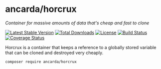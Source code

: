 # ancarda/horcrux

_Container for massive amounts of data that's cheap and fast to clone_

[![Latest Stable Version](https://poser.pugx.org/ancarda/horcrux/v/stable)](https://packagist.org/packages/ancarda/horcrux)
[![Total Downloads](https://poser.pugx.org/ancarda/horcrux/downloads)](https://packagist.org/packages/ancarda/horcrux)
[![License](https://poser.pugx.org/ancarda/horcrux/license)](https://choosealicense.com/licenses/mit/)
[![Build Status](https://travis-ci.com/ancarda/horcrux.svg?branch=master)](https://travis-ci.com/ancarda/horcrux)
[![Coverage Status](https://coveralls.io/repos/github/ancarda/horcrux/badge.svg?branch=master)](https://coveralls.io/github/ancarda/horcrux?branch=master)

Horcrux is a container that keeps a reference to a globally stored variable
that can be cloned and destroyed very cheaply.

	composer require ancarda/horcrux
